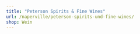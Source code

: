 ```yaml
---
title: "Peterson Spirits & Fine Wines"
url: /naperville/peterson-spirits-und-fine-wines/
shop: Wein
---
```

